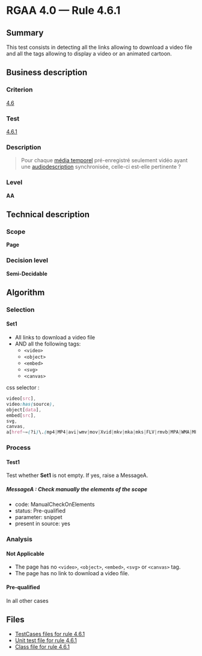 # RGAA 4.0 — Rule 4.6.1

## Summary

This test consists in detecting all the links allowing to download a video file 
and all the tags allowing to display a video or an animated cartoon.

## Business description

### Criterion

[4.6](https://www.numerique.gouv.fr/publications/rgaa-accessibilite/methode/criteres/#crit-4-6)

### Test

[4.6.1](https://www.numerique.gouv.fr/publications/rgaa-accessibilite/methode/criteres/#test-4-6-1)

### Description

> Pour chaque [média temporel](https://www.numerique.gouv.fr/publications/rgaa-accessibilite/methode/glossaire/#media-temporel-type-son-video-et-synchronise) pré-enregistré seulement vidéo ayant une [audiodescription](https://www.numerique.gouv.fr/publications/rgaa-accessibilite/methode/glossaire/#audiodescription-synchronisee-media-temporel) synchronisée, celle-ci est-elle pertinente ?

### Level

**AA**


## Technical description

### Scope

**Page**

### Decision level

**Semi-Decidable**


## Algorithm

### Selection

#### Set1
- All links to download a video file
- AND all the following tags:
  - `<video>`
  - `<object>`
  - `<embed>`
  - `<svg>`
  - `<canvas>`
    
css selector :
```css
video[src], 
video:has(source), 
object[data],
embed[src],
svg,
canvas,
a[href~=(?i)\.(mp4|MP4|avi|wmv|mov|Xvid|mkv|mka|mks|FLV|rmvb|MPA|WMA|MP2|M2P|DIF|DV|VOB|VRO|rmvb|vivo|bik|ASF|ifo|mts|mxf|nds|rv|web|wlmp|wmp|ogv)] 
```

### Process

#### Test1

Test whether **Set1** is not empty. If yes, raise a MessageA.

##### MessageA : Check manually the elements of the scope

- code: ManualCheckOnElements
- status: Pre-qualified
- parameter: snippet
- present in source: yes

### Analysis

#### Not Applicable

- The page has no `<video>`, `<object>`, `<embed>`, `<svg>` or `<canvas>` tag.
- The page has no link to download a video file.

#### Pre-qualified

In all other cases


## Files

- [TestCases files for rule 4.6.1](https://gitlab.com/asqatasun/Asqatasun/-/tree/master/rules/rules-rgaa4.0/src/test/resources/testcases/rgaa40/Rgaa40Rule040601/)
- [Unit test file for rule 4.6.1](https://gitlab.com/asqatasun/Asqatasun/-/blob/master/rules/rules-rgaa4.0/src/test/java/org/asqatasun/rules/rgaa40/Rgaa40Rule040601Test.java)
- [Class file for rule 4.6.1](https://gitlab.com/asqatasun/Asqatasun/-/blob/master/rules/rules-rgaa4.0/src/main/java/org/asqatasun/rules/rgaa40/Rgaa40Rule040601.java)


